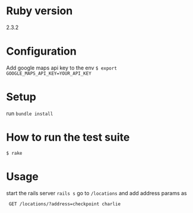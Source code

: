 # Ruby version
2.3.2

# Configuration

Add google maps api key to the env
`$ export GOOGLE_MAPS_API_KEY=YOUR_API_KEY`

# Setup

run `bundle install`

# How to run the test suite

`$ rake`

# Usage

start the rails server
`rails s`
go to `/locations` and add address params as

```
 GET /locations/?address=checkpoint charlie
```
